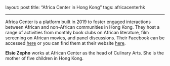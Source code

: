 layout: post
title: “Africa Center in Hong Kong”
tags: africacenterhk

---

Africa Center is a platform built in 2019 to foster engaged interactions between African and non-African communities in Hong Kong. They host a range of activities from monthly book clubs on African literature, film screening on African movies, and panel discussions. Their Facebook can be accessed [here]( https://www.facebook.com/africacenterhk/) or you can find them at their website [here]( http://www.africacenterhk.com/). 

**Elsie Zepho** works at African Center as the head of Culinary Arts. She is the mother of five children in Hong Kong.